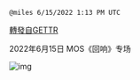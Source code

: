 
`@miles 6/15/2022 1:13 PM UTC`

[轉發自GETTR](https://gettr.com/post/p1ea66c734c)

2022年6月15日 MOS《回响》专场

![img](https://media.gettr.com/group4/origin/2022/06/15/13/ab400733-7b81-45ad-e7c5-b958292b4371/6383d6c383a688bc0ce747d8282e44b3.jpeg)
